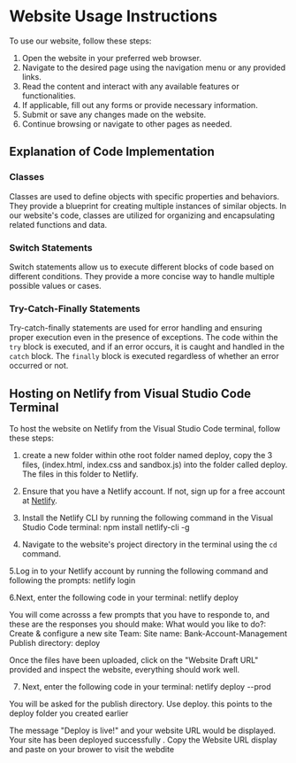 # Website Usage Instructions

To use our website, follow these steps:

1. Open the website in your preferred web browser.
2. Navigate to the desired page using the navigation menu or any provided links.
3. Read the content and interact with any available features or functionalities.
4. If applicable, fill out any forms or provide necessary information.
5. Submit or save any changes made on the website.
6. Continue browsing or navigate to other pages as needed.

## Explanation of Code Implementation

### Classes

Classes are used to define objects with specific properties and behaviors. They provide a blueprint for creating multiple instances of similar objects. In our website's code, classes are utilized for organizing and encapsulating related functions and data.

### Switch Statements

Switch statements allow us to execute different blocks of code based on different conditions. They provide a more concise way to handle multiple possible values or cases.

### Try-Catch-Finally Statements

Try-catch-finally statements are used for error handling and ensuring proper execution even in the presence of exceptions. The code within the `try` block is executed, and if an error occurs, it is caught and handled in the `catch` block. The `finally` block is executed regardless of whether an error occurred or not.


## Hosting on Netlify from Visual Studio Code Terminal
To host the website on Netlify from the Visual Studio Code terminal, follow these steps:
1. create a new folder within othe root folder named deploy, copy the 3 files, (index.html, index.css and sandbox.js) into the folder called deploy. The files in this folder to Netlify. 

2. Ensure that you have a Netlify account. If not, sign up for a free account at [Netlify](https://www.netlify.com/).

3. Install the Netlify CLI by running the following command in the Visual Studio Code terminal:
npm install netlify-cli -g

4. Navigate to the website's project directory in the terminal using the `cd` command.

5.Log in to your Netlify account by running the following command and following the prompts:
netlify login

6.Next, enter the following code in your terminal:
netlify deploy

You will come acrosss a few prompts that you have to responde to, and these are the responses you should make:
What would you like to do?: Create & configure a new site
Team: <choose the default option>
Site name: Bank-Account-Management
Publish directory: deploy

Once the files have been uploaded, click on the "Website Draft URL" provided and inspect the website, everything should work well. 

7. Next, enter the following code in your terminal:
netlify deploy --prod

You will be asked for the publish directory. Use deploy. this points to the deploy folder you created earlier

The message "Deploy is live!" and your website URL would be displayed. Your site has been deployed successfully .
Copy the Website URL display and paste on your brower to visit the webdite

